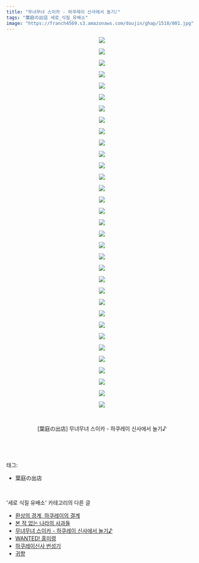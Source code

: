```yaml
---
title: "무녀무녀 스이카 - 하쿠레이 신사에서 놀기♪"
tags: "葉庭の出店 세로_식질_유배소"
image: "https://franch4569.s3.amazonaws.com/doujin/ghap/1518/001.jpg"
---
```

<div class="article">
<p style="text-align: center; clear: none; float: none;"><img src="{{ site.imgserver2 }}/ghap/1518/001.jpg"/></p>
<p style="text-align: center; clear: none; float: none;"><img src="{{ site.imgserver2 }}/ghap/1518/002.jpg"/></p>
<p style="text-align: center; clear: none; float: none;"><img src="{{ site.imgserver2 }}/ghap/1518/003.jpg"/></p>
<p style="text-align: center; clear: none; float: none;"><img src="{{ site.imgserver2 }}/ghap/1518/004.jpg"/></p>
<p style="text-align: center; clear: none; float: none;"><img src="{{ site.imgserver2 }}/ghap/1518/005.jpg"/></p>
<p style="text-align: center; clear: none; float: none;"><img src="{{ site.imgserver2 }}/ghap/1518/006.jpg"/></p>
<p style="text-align: center; clear: none; float: none;"><img src="{{ site.imgserver2 }}/ghap/1518/007.jpg"/></p>
<p style="text-align: center; clear: none; float: none;"><img src="{{ site.imgserver2 }}/ghap/1518/008.jpg"/></p>
<p style="text-align: center; clear: none; float: none;"><img src="{{ site.imgserver2 }}/ghap/1518/009.jpg"/></p>
<p style="text-align: center; clear: none; float: none;"><img src="{{ site.imgserver2 }}/ghap/1518/010.jpg"/></p>
<p style="text-align: center; clear: none; float: none;"><img src="{{ site.imgserver2 }}/ghap/1518/011.jpg"/></p>
<p style="text-align: center; clear: none; float: none;"><img src="{{ site.imgserver2 }}/ghap/1518/012.jpg"/></p>
<p style="text-align: center; clear: none; float: none;"><img src="{{ site.imgserver2 }}/ghap/1518/013.jpg"/></p>
<p style="text-align: center; clear: none; float: none;"><img src="{{ site.imgserver2 }}/ghap/1518/014.jpg"/></p>
<p style="text-align: center; clear: none; float: none;"><img src="{{ site.imgserver2 }}/ghap/1518/015.jpg"/></p>
<p style="text-align: center; clear: none; float: none;"><img src="{{ site.imgserver2 }}/ghap/1518/016.jpg"/></p>
<p style="text-align: center; clear: none; float: none;"><img src="{{ site.imgserver2 }}/ghap/1518/017.jpg"/></p>
<p style="text-align: center; clear: none; float: none;"><img src="{{ site.imgserver2 }}/ghap/1518/018.jpg"/></p>
<p style="text-align: center; clear: none; float: none;"><img src="{{ site.imgserver2 }}/ghap/1518/019.jpg"/></p>
<p style="text-align: center; clear: none; float: none;"><img src="{{ site.imgserver2 }}/ghap/1518/020.jpg"/></p>
<p style="text-align: center; clear: none; float: none;"><img src="{{ site.imgserver2 }}/ghap/1518/021.jpg"/></p>
<p style="text-align: center; clear: none; float: none;"><img src="{{ site.imgserver2 }}/ghap/1518/022.jpg"/></p>
<p style="text-align: center; clear: none; float: none;"><img src="{{ site.imgserver2 }}/ghap/1518/023.jpg"/></p>
<p style="text-align: center; clear: none; float: none;"><img src="{{ site.imgserver2 }}/ghap/1518/024.jpg"/></p>
<p style="text-align: center; clear: none; float: none;"><img src="{{ site.imgserver2 }}/ghap/1518/025.jpg"/></p>
<p style="text-align: center; clear: none; float: none;"><img src="{{ site.imgserver2 }}/ghap/1518/026.jpg"/></p>
<p style="text-align: center; clear: none; float: none;"><img src="{{ site.imgserver2 }}/ghap/1518/027.jpg"/></p>
<p style="text-align: center; clear: none; float: none;"><img src="{{ site.imgserver2 }}/ghap/1518/028.jpg"/></p>
<p style="text-align: center; clear: none; float: none;"><img src="{{ site.imgserver2 }}/ghap/1518/029.jpg"/></p>
<p style="text-align: center; clear: none; float: none;"><img src="{{ site.imgserver2 }}/ghap/1518/030.jpg"/></p>
<p style="text-align: center; clear: none; float: none;"><img src="{{ site.imgserver2 }}/ghap/1518/031.jpg"/></p>
<p style="text-align: center; clear: none; float: none;"><img src="{{ site.imgserver2 }}/ghap/1518/032.jpg"/></p>
<p style="text-align: center; clear: none; float: none;"><img src="{{ site.imgserver2 }}/ghap/1518/033.jpg"/></p>
<p style="text-align: center; clear: none; float: none;"><br/></p>
<p style="text-align: center; clear: none; float: none;">[葉庭の出店] 무녀무녀 스이카 - 하쿠레이 신사에서 놀기♪</p>
<p><br/></p>
</div><br/>
<div class="tagTrail">
<p>태그: </p>
<ul>
<li>葉庭の出店</li>
</ul>
</div><br/>
<div class="another">
<p>'세로 식질 유배소' 카테고리의 다른 글</p>
<ul>
<li><a href="/ghap_1589">환상의 경계, 하쿠레이의 결계</a></li>
<li><a href="/ghap_1534">본 적 없는 나라의 사과들</a></li>
<li><a href="/ghap_1518">무녀무녀 스이카 - 하쿠레이 신사에서 놀기♪</a></li>
<li><a href="/ghap_1499">WANTED! 홍미령</a></li>
<li><a href="/ghap_1484">하쿠레이신사 번성기</a></li>
<li><a href="/ghap_1480">귀향</a></li>
</ul>
</div><br/>
<div class="cb_module cb_fluid">
<div class="cb_wrt cb_profile">
</div><!-- commentList close -->
</div><br/>
